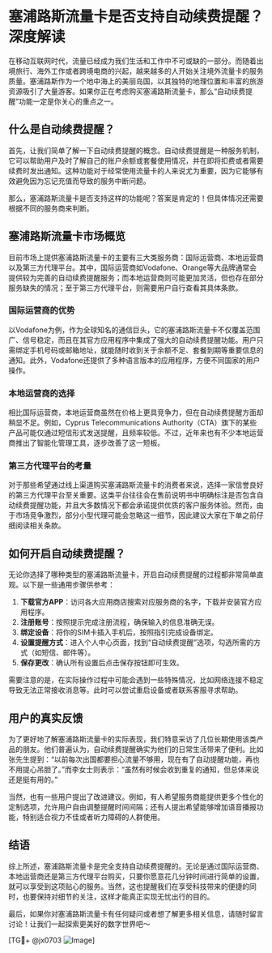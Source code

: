 # 塞浦路斯流量卡是否支持自动续费提醒？深度解读

在移动互联网时代，流量已经成为我们生活和工作中不可或缺的一部分。而随着出境旅行、海外工作或者跨境电商的兴起，越来越多的人开始关注境外流量卡的服务质量。塞浦路斯作为一个地中海上的美丽岛国，以其独特的地理位置和丰富的旅游资源吸引了大量游客。如果你正在考虑购买塞浦路斯流量卡，那么“自动续费提醒”功能一定是你关心的重点之一。

## 什么是自动续费提醒？

首先，让我们简单了解一下自动续费提醒的概念。自动续费提醒是一种服务机制，它可以帮助用户及时了解自己的账户余额或套餐使用情况，并在即将扣费或者需要续费时发出通知。这种功能对于经常使用流量卡的人来说尤为重要，因为它能够有效避免因为忘记充值而导致的服务中断问题。

那么，塞浦路斯流量卡是否支持这样的功能呢？答案是肯定的！但具体情况还需要根据不同的服务商来判断。

## 塞浦路斯流量卡市场概览

目前市场上提供塞浦路斯流量卡的主要有三大类服务商：国际运营商、本地运营商以及第三方代理平台。其中，国际运营商如Vodafone、Orange等大品牌通常会提供较为完善的自动续费提醒服务；而本地运营商则可能更加灵活，但也存在部分服务缺失的情况；至于第三方代理平台，则需要用户自行查看其具体条款。

### 国际运营商的优势

以Vodafone为例，作为全球知名的通信巨头，它的塞浦路斯流量卡不仅覆盖范围广、信号稳定，而且在其官方应用程序中集成了强大的自动续费提醒功能。用户只需绑定手机号码或邮箱地址，就能随时收到关于余额不足、套餐到期等重要信息的通知。此外，Vodafone还提供了多种语言版本的应用程序，方便不同国家的用户操作。

### 本地运营商的选择

相比国际运营商，本地运营商虽然在价格上更具竞争力，但在自动续费提醒方面却稍显不足。例如，Cyprus Telecommunications Authority（CTA）旗下的某些产品可能仅通过短信形式发送提醒，且频率较低。不过，近年来也有不少本地运营商推出了智能化管理工具，逐步改善了这一短板。

### 第三方代理平台的考量

对于那些希望通过线上渠道购买塞浦路斯流量卡的消费者来说，选择一家信誉良好的第三方代理平台至关重要。这类平台往往会在售前说明书中明确标注是否包含自动续费提醒功能，并且大多数情况下都会承诺提供优质的客户服务体验。然而，由于市场竞争激烈，部分小型代理可能会忽略这一细节，因此建议大家在下单之前仔细阅读相关条款。

## 如何开启自动续费提醒？

无论你选择了哪种类型的塞浦路斯流量卡，开启自动续费提醒的过程都非常简单直观。以下是一些通用步骤供参考：

1. **下载官方APP**：访问各大应用商店搜索对应服务商的名字，下载并安装官方应用程序。
2. **注册账号**：按照提示完成注册流程，确保输入的信息准确无误。
3. **绑定设备**：将你的SIM卡插入手机后，按照指引完成设备绑定。
4. **设置提醒方式**：进入个人中心页面，找到“自动续费提醒”选项，勾选所需的方式（如短信、邮件等）。
5. **保存更改**：确认所有设置后点击保存按钮即可生效。

需要注意的是，在实际操作过程中可能会遇到一些特殊情况，比如网络连接不稳定导致无法正常接收消息等。此时可以尝试重启设备或者联系客服寻求帮助。

## 用户的真实反馈

为了更好地了解塞浦路斯流量卡的实际表现，我们特意采访了几位长期使用该类产品的朋友。他们普遍认为，自动续费提醒确实为他们的日常生活带来了便利。比如张先生提到：“以前每次出国都要担心流量不够用，现在有了自动提醒功能，再也不用提心吊胆了。”而李女士则表示：“虽然有时候会收到重复的通知，但总体来说还是挺有用的。”

当然，也有一些用户提出了改进建议。例如，有人希望服务商能提供更多个性化的定制选项，允许用户自由调整提醒时间间隔；还有人提出希望能够增加语音播报功能，特别适合视力不佳或者听力障碍的人群使用。

## 结语

综上所述，塞浦路斯流量卡是完全支持自动续费提醒的。无论是通过国际运营商、本地运营商还是第三方代理平台购买，只要你愿意花几分钟时间进行简单的设置，就可以享受到这项贴心的服务。当然，这也提醒我们在享受科技带来的便捷的同时，也要保持对细节的关注，这样才能真正实现无忧出行的目的。

最后，如果你对塞浦路斯流量卡有任何疑问或者想了解更多相关信息，请随时留言讨论！让我们一起探索更美好的数字世界吧～

[TG💪+ @jx0703 ![Image](https://github.com/user-attachments/assets/dbca1d08-cadb-493c-b0ec-ad6f7a83f270)]